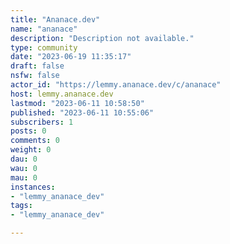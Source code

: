 ```yaml
---
title: "Ananace.dev" 
name: "ananace"
description: "Description not available."
type: community
date: "2023-06-19 11:35:17"
draft: false
nsfw: false
actor_id: "https://lemmy.ananace.dev/c/ananace"
host: lemmy.ananace.dev
lastmod: "2023-06-11 10:58:50"
published: "2023-06-11 10:55:06"
subscribers: 1
posts: 0
comments: 0
weight: 0
dau: 0
wau: 0
mau: 0
instances:
- "lemmy_ananace_dev"
tags: 
- "lemmy_ananace_dev"

---
```

